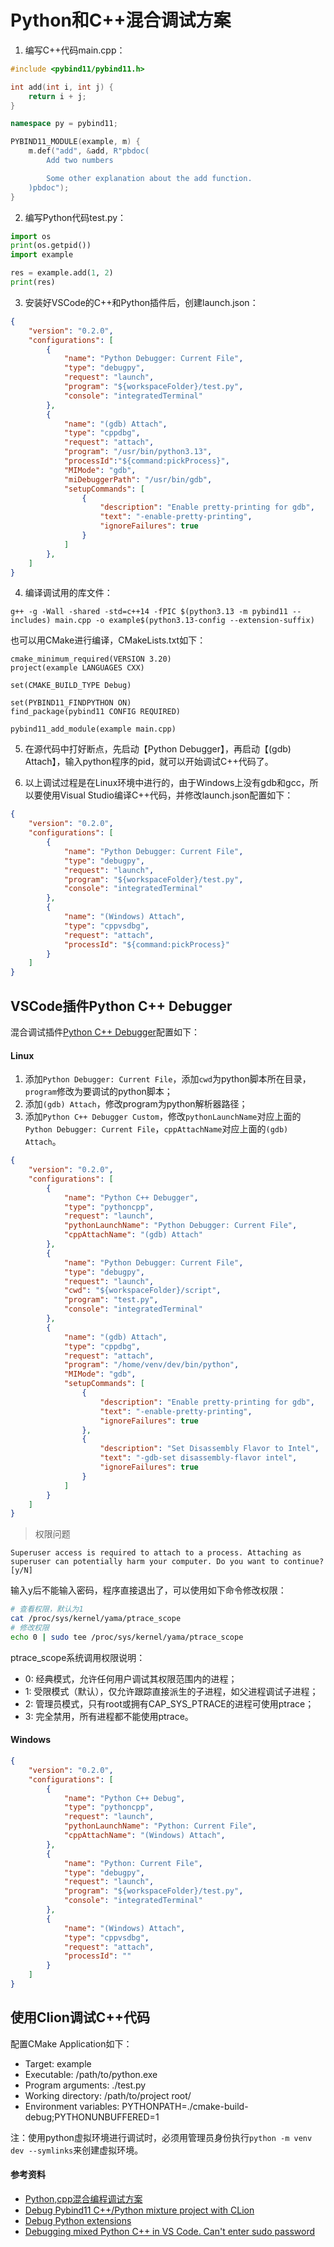 # Python和C++混合调试方案

1. 编写C++代码main.cpp：

```cpp
#include <pybind11/pybind11.h>

int add(int i, int j) {
    return i + j;
}

namespace py = pybind11;

PYBIND11_MODULE(example, m) {
    m.def("add", &add, R"pbdoc(
        Add two numbers

        Some other explanation about the add function.
    )pbdoc");
}
```

2. 编写Python代码test.py：

```python
import os
print(os.getpid())
import example

res = example.add(1, 2)
print(res)
```

3. 安装好VSCode的C++和Python插件后，创建launch.json：

```json
{
    "version": "0.2.0",
    "configurations": [
        {
            "name": "Python Debugger: Current File",
            "type": "debugpy",
            "request": "launch",
            "program": "${workspaceFolder}/test.py",
            "console": "integratedTerminal"
        },
        {
            "name": "(gdb) Attach",
            "type": "cppdbg",
            "request": "attach",
            "program": "/usr/bin/python3.13",
            "processId":"${command:pickProcess}",
            "MIMode": "gdb",
            "miDebuggerPath": "/usr/bin/gdb",
            "setupCommands": [
                {
                    "description": "Enable pretty-printing for gdb",
                    "text": "-enable-pretty-printing",
                    "ignoreFailures": true
                }
            ]
        },
    ]
}
```

4. 编译调试用的库文件：

```
g++ -g -Wall -shared -std=c++14 -fPIC $(python3.13 -m pybind11 --includes) main.cpp -o example$(python3.13-config --extension-suffix)
```

也可以用CMake进行编译，CMakeLists.txt如下：

```
cmake_minimum_required(VERSION 3.20)
project(example LANGUAGES CXX)

set(CMAKE_BUILD_TYPE Debug)

set(PYBIND11_FINDPYTHON ON)
find_package(pybind11 CONFIG REQUIRED)

pybind11_add_module(example main.cpp)
```

5. 在源代码中打好断点，先启动【Python Debugger】，再启动【(gdb) Attach】，输入python程序的pid，就可以开始调试C++代码了。

6. 以上调试过程是在Linux环境中进行的，由于Windows上没有gdb和gcc，所以要使用Visual Studio编译C++代码，并修改launch.json配置如下：

```json
{
    "version": "0.2.0",
    "configurations": [
        {
            "name": "Python Debugger: Current File",
            "type": "debugpy",
            "request": "launch",
            "program": "${workspaceFolder}/test.py",
            "console": "integratedTerminal"
        },
        {
            "name": "(Windows) Attach",
            "type": "cppvsdbg",
            "request": "attach",
            "processId": "${command:pickProcess}"
        }
    ]
}
```

## VSCode插件Python C++ Debugger

混合调试插件[Python C++ Debugger](https://marketplace.visualstudio.com/items?itemName=benjamin-simmonds.pythoncpp-debug)配置如下：

#### Linux

1. 添加`Python Debugger: Current File`，添加`cwd`为python脚本所在目录，`program`修改为要调试的python脚本；
2. 添加`(gdb) Attach`，修改program为python解析器路径；
3. 添加`Python C++ Debugger Custom`，修改`pythonLaunchName`对应上面的`Python Debugger: Current File`，`cppAttachName`对应上面的`(gdb) Attach`。

```json
{
    "version": "0.2.0",
    "configurations": [
        {
            "name": "Python C++ Debugger",
            "type": "pythoncpp",
            "request": "launch",
            "pythonLaunchName": "Python Debugger: Current File",
            "cppAttachName": "(gdb) Attach"
        },
        {
            "name": "Python Debugger: Current File",
            "type": "debugpy",
            "request": "launch",
            "cwd": "${workspaceFolder}/script",
            "program": "test.py",
            "console": "integratedTerminal"
        },
        {
            "name": "(gdb) Attach",
            "type": "cppdbg",
            "request": "attach",
            "program": "/home/venv/dev/bin/python",
            "MIMode": "gdb",
            "setupCommands": [
                {
                    "description": "Enable pretty-printing for gdb",
                    "text": "-enable-pretty-printing",
                    "ignoreFailures": true
                },
                {
                    "description": "Set Disassembly Flavor to Intel",
                    "text": "-gdb-set disassembly-flavor intel",
                    "ignoreFailures": true
                }
            ]
        }
    ]
}
```

> 权限问题

```
Superuser access is required to attach to a process. Attaching as superuser can potentially harm your computer. Do you want to continue? [y/N]
```

输入y后不能输入密码，程序直接退出了，可以使用如下命令修改权限：

```bash
# 查看权限，默认为1
cat /proc/sys/kernel/yama/ptrace_scope
# 修改权限
echo 0 | sudo tee /proc/sys/kernel/yama/ptrace_scope
```

ptrace_scope系统调用权限说明：

- 0: 经典模式，允许任何用户调试其权限范围内的进程；
- 1: 受限模式（默认），仅允许跟踪直接派生的子进程，如父进程调试子进程；
- 2: 管理员模式，只有root或拥有CAP_SYS_PTRACE的进程可使用ptrace；
- 3: 完全禁用，所有进程都不能使用ptrace。

#### Windows

```json
{
    "version": "0.2.0",
    "configurations": [
        {
            "name": "Python C++ Debug",
            "type": "pythoncpp",
            "request": "launch",
            "pythonLaunchName": "Python: Current File",
            "cppAttachName": "(Windows) Attach",
        },
        {
            "name": "Python: Current File",
            "type": "debugpy",
            "request": "launch",
            "program": "${workspaceFolder}/test.py",
            "console": "integratedTerminal"
        },
        {
            "name": "(Windows) Attach",
            "type": "cppvsdbg",
            "request": "attach",
            "processId": ""
        }
    ]
}
```

## 使用Clion调试C++代码

配置CMake Application如下：

- Target: example
- Executable: /path/to/python.exe
- Program arguments: ./test.py
- Working directory: /path/to/project root/
- Environment variables: PYTHONPATH=./cmake-build-debug;PYTHONUNBUFFERED=1

注：使用python虚拟环境进行调试时，必须用管理员身份执行`python -m venv dev --symlinks`来创建虚拟环境。

#### 参考资料

- [Python,cpp混合编程调试方案](https://www.bilibili.com/video/BV1wV4y1p7Ak)
- [Debug Pybind11 C++/Python mixture project with CLion](https://rancheng.github.io/Debug-pybind-within-CLion/)
- [Debug Python extensions](https://www.jetbrains.com/help/clion/debugging-python-extensions.html#debug-custom-py)
- [Debugging mixed Python C++ in VS Code. Can't enter sudo password](https://stackoverflow.com/questions/64832766/debugging-mixed-python-c-in-vs-code-cant-enter-sudo-password)
